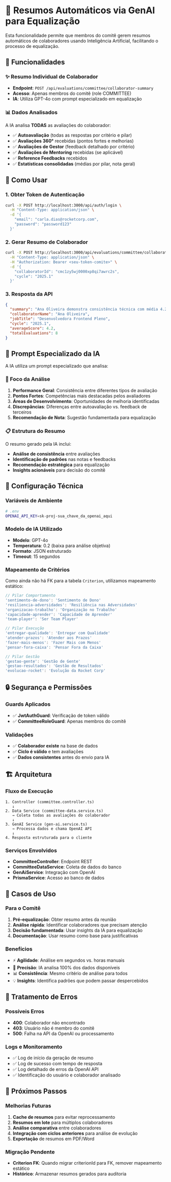# 🤖 **Resumos Automáticos via GenAI para Equalização**

Esta funcionalidade permite que membros do comitê gerem resumos automáticos de colaboradores usando Inteligência Artificial, facilitando o processo de equalização.

## 🎯 **Funcionalidades**

### **✨ Resumo Individual de Colaborador**
- **Endpoint**: `POST /api/evaluations/committee/collaborator-summary`
- **Acesso**: Apenas membros do comitê (role COMMITTEE)
- **IA**: Utiliza GPT-4o com prompt especializado em equalização

### **📊 Dados Analisados**
A IA analisa **TODAS** as avaliações do colaborador:
- ✅ **Autoavaliação** (todas as respostas por critério e pilar)
- ✅ **Avaliações 360°** recebidas (pontos fortes e melhorias)
- ✅ **Avaliações de Gestor** (feedback detalhado por critério)
- ✅ **Avaliações de Mentoring** recebidas (se aplicável)
- ✅ **Reference Feedbacks** recebidos
- ✅ **Estatísticas consolidadas** (médias por pilar, nota geral)

## 🚀 **Como Usar**

### **1. Obter Token de Autenticação**
```bash
curl -X POST http://localhost:3000/api/auth/login \
  -H "Content-Type: application/json" \
  -d '{
    "email": "carla.dias@rocketcorp.com",
    "password": "password123"
  }'
```

### **2. Gerar Resumo de Colaborador**
```bash
curl -X POST http://localhost:3000/api/evaluations/committee/collaborator-summary \
  -H "Content-Type: application/json" \
  -H "Authorization: Bearer <seu-token-comite>" \
  -d '{
    "collaboratorId": "cmc1zy5wj0000xp8qi7awrc2s",
    "cycle": "2025.1"
  }'
```

### **3. Resposta da API**
```json
{
  "summary": "Ana Oliveira demonstra consistência técnica com média 4.2 em todas as avaliações. PONTOS FORTES: Excelente capacidade técnica reconhecida por todos os avaliadores, liderança natural em projetos complexos...",
  "collaboratorName": "Ana Oliveira", 
  "jobTitle": "Desenvolvedora Frontend Pleno",
  "cycle": "2025.1",
  "averageScore": 4.2,
  "totalEvaluations": 8
}
```

## 🧠 **Prompt Especializado da IA**

A IA utiliza um prompt especializado que analisa:

### **🎯 Foco da Análise**
1. **Performance Geral**: Consistência entre diferentes tipos de avaliação
2. **Pontos Fortes**: Competências mais destacadas pelos avaliadores  
3. **Áreas de Desenvolvimento**: Oportunidades de melhoria identificadas
4. **Discrepâncias**: Diferenças entre autoavaliação vs. feedback de terceiros
5. **Recomendação de Nota**: Sugestão fundamentada para equalização

### **📋 Estrutura do Resumo**
O resumo gerado pela IA inclui:
- **Análise de consistência** entre avaliações
- **Identificação de padrões** nas notas e feedbacks
- **Recomendação estratégica** para equalização
- **Insights acionáveis** para decisão do comitê

## 🔧 **Configuração Técnica**

### **Variáveis de Ambiente**
```bash
# .env
OPENAI_API_KEY=sk-proj-sua_chave_da_openai_aqui
```

### **Modelo de IA Utilizado**
- **Modelo**: GPT-4o
- **Temperatura**: 0.2 (baixa para análise objetiva)
- **Formato**: JSON estruturado
- **Timeout**: 15 segundos

### **Mapeamento de Critérios**
Como ainda não há FK para a tabela `Criterion`, utilizamos mapeamento estático:

```typescript
// Pilar Comportamento
'sentimento-de-dono': 'Sentimento de Dono'
'resiliencia-adversidades': 'Resiliência nas Adversidades'
'organizacao-trabalho': 'Organização no Trabalho'
'capacidade-aprender': 'Capacidade de Aprender'
'team-player': 'Ser Team Player'

// Pilar Execução
'entregar-qualidade': 'Entregar com Qualidade'
'atender-prazos': 'Atender aos Prazos'
'fazer-mais-menos': 'Fazer Mais com Menos'
'pensar-fora-caixa': 'Pensar Fora da Caixa'

// Pilar Gestão
'gestao-gente': 'Gestão de Gente'
'gestao-resultados': 'Gestão de Resultados'
'evolucao-rocket': 'Evolução da Rocket Corp'
```

## 🔒 **Segurança e Permissões**

### **Guards Aplicados**
- ✅ **JwtAuthGuard**: Verificação de token válido
- ✅ **CommitteeRoleGuard**: Apenas membros do comitê

### **Validações**
- ✅ **Colaborador existe** na base de dados
- ✅ **Ciclo é válido** e tem avaliações
- ✅ **Dados consistentes** antes do envio para IA

## 🏗️ **Arquitetura**

### **Fluxo de Execução**
```
1. Controller (committee.controller.ts)
   ↓
2. Data Service (committee-data.service.ts) 
   → Coleta todas as avaliações do colaborador
   ↓
3. GenAI Service (gen-ai.service.ts)
   → Processa dados e chama OpenAI API
   ↓
4. Resposta estruturada para o cliente
```

### **Serviços Envolvidos**
- **CommitteeController**: Endpoint REST
- **CommitteeDataService**: Coleta de dados do banco
- **GenAiService**: Integração com OpenAI
- **PrismaService**: Acesso ao banco de dados

## 🎯 **Casos de Uso**

### **Para o Comitê**
1. **Pré-equalização**: Obter resumo antes da reunião
2. **Análise rápida**: Identificar colaboradores que precisam atenção
3. **Decisão fundamentada**: Usar insights da IA para equalização
4. **Documentação**: Usar resumo como base para justificativas

### **Benefícios**
- ⚡ **Agilidade**: Análise em segundos vs. horas manuais
- 🎯 **Precisão**: IA analisa 100% dos dados disponíveis
- 📊 **Consistência**: Mesmo critério de análise para todos
- 💡 **Insights**: Identifica padrões que podem passar despercebidos

## 🚨 **Tratamento de Erros**

### **Possíveis Erros**
- **400**: Colaborador não encontrado
- **403**: Usuário não é membro do comitê
- **500**: Falha na API da OpenAI ou processamento

### **Logs e Monitoramento**
- ✅ Log de início da geração de resumo
- ✅ Log de sucesso com tempo de resposta
- ✅ Log detalhado de erros da OpenAI API
- ✅ Identificação do usuário e colaborador analisado

## 🔄 **Próximos Passos**

### **Melhorias Futuras**
1. **Cache de resumos** para evitar reprocessamento
2. **Resumos em lote** para múltiplos colaboradores
3. **Análise comparativa** entre colaboradores
4. **Integração com ciclos anteriores** para análise de evolução
5. **Exportação** de resumos em PDF/Word

### **Migração Pendente**
- **Criterion FK**: Quando migrar criterionId para FK, remover mapeamento estático
- **Histórico**: Armazenar resumos gerados para auditoria 